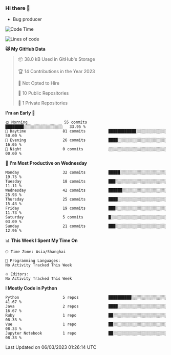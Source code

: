 ### Hi there 👋
* Bug producer
<!--START_SECTION:waka-->
![Code Time](http://img.shields.io/badge/Code%20Time-890%20hrs%2035%20mins-blue)

![Lines of code](https://img.shields.io/badge/From%20Hello%20World%20I%27ve%20Written-54.5%20thousand%20lines%20of%20code-blue)

**🐱 My GitHub Data** 

> 📦 38.0 kB Used in GitHub's Storage 
 > 
> 🏆 14 Contributions in the Year 2023
 > 
> 🚫 Not Opted to Hire
 > 
> 📜 10 Public Repositories 
 > 
> 🔑 1 Private Repositories 
 > 
**I'm an Early 🐤** 

```text
🌞 Morning                55 commits          ████████░░░░░░░░░░░░░░░░░   33.95 % 
🌆 Daytime                81 commits          ████████████░░░░░░░░░░░░░   50.00 % 
🌃 Evening                26 commits          ████░░░░░░░░░░░░░░░░░░░░░   16.05 % 
🌙 Night                  0 commits           ░░░░░░░░░░░░░░░░░░░░░░░░░   00.00 % 
```
📅 **I'm Most Productive on Wednesday** 

```text
Monday                   32 commits          █████░░░░░░░░░░░░░░░░░░░░   19.75 % 
Tuesday                  18 commits          ███░░░░░░░░░░░░░░░░░░░░░░   11.11 % 
Wednesday                42 commits          ██████░░░░░░░░░░░░░░░░░░░   25.93 % 
Thursday                 25 commits          ████░░░░░░░░░░░░░░░░░░░░░   15.43 % 
Friday                   19 commits          ███░░░░░░░░░░░░░░░░░░░░░░   11.73 % 
Saturday                 5 commits           █░░░░░░░░░░░░░░░░░░░░░░░░   03.09 % 
Sunday                   21 commits          ███░░░░░░░░░░░░░░░░░░░░░░   12.96 % 
```


📊 **This Week I Spent My Time On** 

```text
🕑︎ Time Zone: Asia/Shanghai

💬 Programming Languages: 
No Activity Tracked This Week

🔥 Editors: 
No Activity Tracked This Week
```

**I Mostly Code in Python** 

```text
Python                   5 repos             ██████████░░░░░░░░░░░░░░░   41.67 % 
Java                     2 repos             ████░░░░░░░░░░░░░░░░░░░░░   16.67 % 
Ruby                     1 repo              ██░░░░░░░░░░░░░░░░░░░░░░░   08.33 % 
Vue                      1 repo              ██░░░░░░░░░░░░░░░░░░░░░░░   08.33 % 
Jupyter Notebook         1 repo              ██░░░░░░░░░░░░░░░░░░░░░░░   08.33 % 
```




 Last Updated on 06/03/2023 01:26:14 UTC
<!--END_SECTION:waka-->
